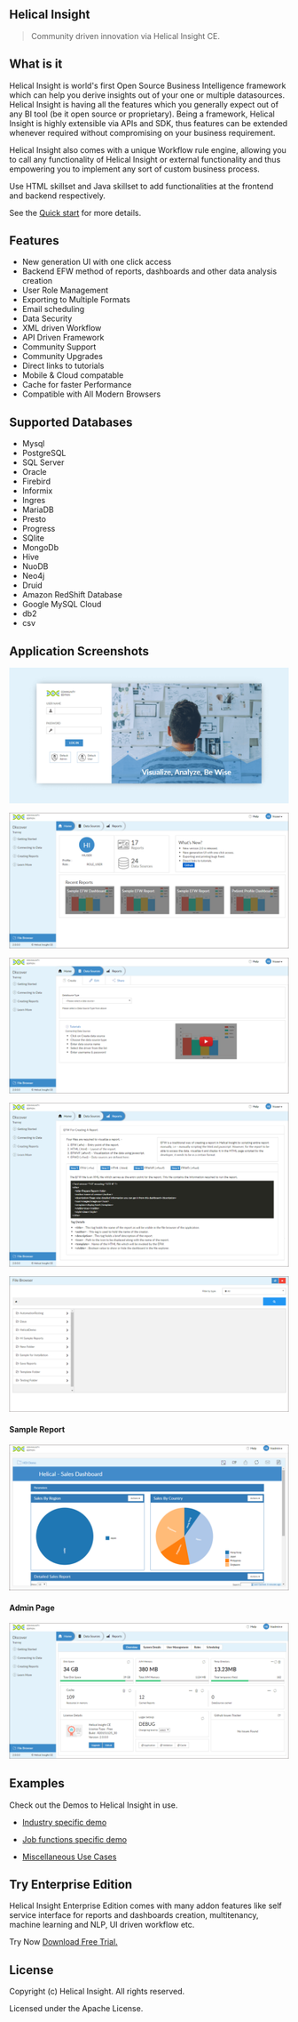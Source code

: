 ## Helical Insight

> Community driven innovation via Helical Insight CE.

## What is it

Helical Insight is world's first Open Source Business Intelligence framework which can help you derive insights out of your one or multiple datasources. Helical Insight is having all the features which you generally expect out of any BI tool (be it open source or proprietary). Being a framework, Helical Insight is highly extensible via APIs and SDK, thus features can be extended whenever required without compromising on your business requirement. 

Helical Insight also comes with a unique Workflow rule engine, allowing you to call any functionality of Helical Insight or external functionality and thus empowering you to implement any sort of custom business process.

Use HTML skillset and Java skillset to add functionalities at the frontend and backend respectively.
  
See the [Quick start](https://helicalinsight.github.io/helicalinsight/#/quickstart) for more details.

## Features

* New generation UI with one click access
* Backend EFW method of reports, dashboards and other data analysis creation
* User Role Management
* Exporting to Multiple Formats
* Email scheduling
* Data Security
* XML driven Workflow 
* API Driven Framework
* Community Support
* Community Upgrades
* Direct links to tutorials
* Mobile & Cloud compatable
* Cache for faster Performance
* Compatible with All Modern Browsers


## Supported Databases

* Mysql
* PostgreSQL
* SQL Server
* Oracle
* Firebird
* Informix
* Ingres
* MariaDB
* Presto
* Progress
* SQlite
* MongoDb
* Hive
* NuoDB
* Neo4j
* Druid
* Amazon RedShift Database
* Google MySQL Cloud
* db2
* csv



## Application Screenshots

![CommunityEdition](docs/_media/screens/login.png) 

![CommunityEdition](docs/_media/screens/welcome.png) 

![CommunityEdition](docs/_media/screens/data_sources.png) 

![CommunityEdition](docs/_media/screens/reports.png) 

![CommunityEdition](docs/_media/screens/file_browser.png)  
#### Sample Report
![CommunityEdition](docs/_media/screens/sample_report.png) 
#### Admin Page
![CommunityEdition](docs/_media/screens/admin.png)  


## Examples

Check out the Demos to Helical Insight in use.

* [Industry specific demo](http://www.helicalinsight.com/industry-specific-demo/) 

* [Job functions specific demo](http://www.helicalinsight.com/job-functions-specific-demo/) 

* [Miscellaneous Use Cases](http://www.helicalinsight.com/miscellaneous-use-cases/) 
 

## Try Enterprise Edition

Helical Insight Enterprise Edition comes with many addon features like self service interface for reports and dashboards creation, multitenancy, machine learning and NLP, UI driven workflow etc.

Try Now [Download Free Trial.](http://www.helicalinsight.com/register/)



## License

Copyright (c) Helical Insight. All rights reserved.

Licensed under the  Apache License.
